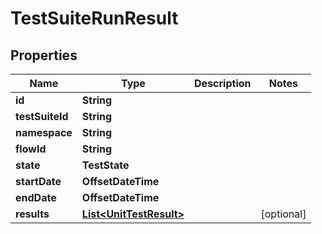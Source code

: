 

# TestSuiteRunResult


## Properties

| Name | Type | Description | Notes |
|------------ | ------------- | ------------- | -------------|
|**id** | **String** |  |  |
|**testSuiteId** | **String** |  |  |
|**namespace** | **String** |  |  |
|**flowId** | **String** |  |  |
|**state** | **TestState** |  |  |
|**startDate** | **OffsetDateTime** |  |  |
|**endDate** | **OffsetDateTime** |  |  |
|**results** | [**List&lt;UnitTestResult&gt;**](UnitTestResult.md) |  |  [optional] |



